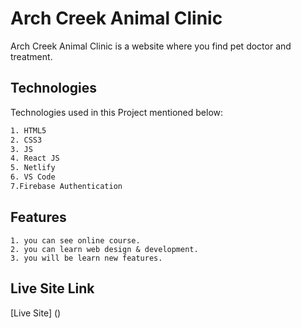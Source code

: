 # Arch Creek Animal Clinic

Arch Creek Animal Clinic is a website where you find pet doctor and treatment.

## Technologies

Technologies used in this Project mentioned below:

```bash
1. HTML5
2. CSS3
3. JS
4. React JS
5. Netlify
6. VS Code
7.Firebase Authentication
```

## Features

```
1. you can see online course.
2. you can learn web design & development.
3. you will be learn new features.
```

## Live Site Link

[Live Site] ()